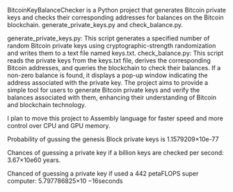 BitcoinKeyBalanceChecker is a Python project that generates Bitcoin private keys and checks their corresponding addresses for balances on the Bitcoin blockchain. generate_private_keys.py and check_balance.py.

generate_private_keys.py: This script generates a specified number of random Bitcoin private keys using cryptographic-strength randomization and writes them to a text file named keys.txt.
check_balance.py: This script reads the private keys from the keys.txt file, derives the corresponding Bitcoin addresses, and queries the blockchain to check their balances. If a non-zero balance is found, it displays a pop-up window indicating the address associated with the private key.
The project aims to provide a simple tool for users to generate Bitcoin private keys and verify the balances associated with them, enhancing their understanding of Bitcoin and blockchain technology.

I plan to move this project to Assembly language for faster speed and more control over CPU and GPU memory.

Probability of gussing the genesis Block private keys is 1.1579209×10e-77

Chances of guessing a private key if a billion keys are checked per second: 3.67×10e60 years.

Chanced of guessing a private key if used a 442 petaFLOPS super computer: 5.797786825×10 −16seconds
